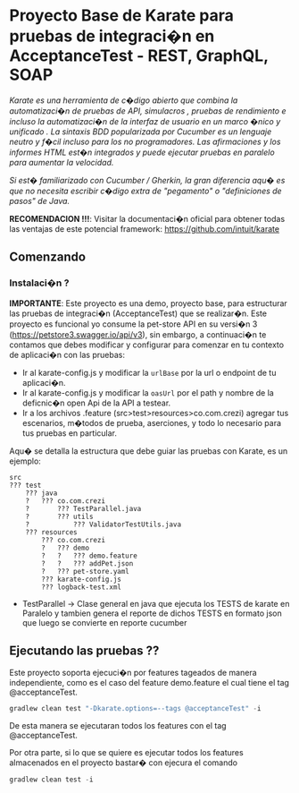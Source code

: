 #  Proyecto Base de Karate para pruebas de integraci�n en AcceptanceTest - REST, GraphQL, SOAP
_Karate es una herramienta de c�digo abierto que combina la automatizaci�n de pruebas de API, simulacros , pruebas de rendimiento e incluso la automatizaci�n de la interfaz de usuario en un marco �nico y unificado . La sintaxis BDD popularizada por Cucumber es un lenguaje neutro y f�cil incluso para los no programadores. Las afirmaciones y los informes HTML est�n integrados y puede ejecutar pruebas en paralelo para aumentar la velocidad._

_Si est� familiarizado con Cucumber / Gherkin, la gran diferencia aqu� es que no necesita escribir c�digo extra de "pegamento" o "definiciones de pasos" de Java._

**RECOMENDACION !!!**: Visitar la documentaci�n oficial para obtener todas las ventajas de este potencial framework: https://github.com/intuit/karate
## Comenzando

### Instalaci�n ?

**IMPORTANTE**: Este proyecto es una demo, proyecto base, para estructurar las pruebas de integraci�n (AcceptanceTest) que se realizar�n. Este proyecto es funcional yo consume la pet-store  API en su versi�n 3 (https://petstore3.swagger.io/api/v3), sin embargo, a continuaci�n te contamos que debes modificar y configurar para comenzar en tu contexto de aplicaci�n con las pruebas:
- Ir al karate-config.js y modificar la `urlBase` por la url o endpoint de tu aplicaci�n.
- Ir al karate-config.js y modificar la `oasUrl` por el path y nombre de la deficnic�n open Api de la API a testear.
- Ir a los archivos .feature (src>test>resources>co.com.crezi) agregar tus escenarios, m�todos de prueba, aserciones, y todo lo necesario para tus pruebas en particular.

Aqu� se detalla la estructura que debe guiar las pruebas con Karate, es un ejemplo:

```
src
??? test
    ??? java
    ?   ??? co.com.crezi
    ?       ??? TestParallel.java
    ?       ??? utils
    ?           ??? ValidatorTestUtils.java
    ??? resources
        ??? co.com.crezi
        ?   ??? demo
        ?   ?   ??? demo.feature
        ?   ?   ??? addPet.json
        ?   ??? pet-store.yaml
        ??? karate-config.js
        ??? logback-test.xml
```

- TestParallel -> Clase general en java que ejecuta los TESTS de karate en Paralelo y tambien genera el reporte de dichos TESTS en formato json que luego se convierte en reporte cucumber

## Ejecutando las pruebas ??
Este proyecto soporta ejecuci�n por features tageados de manera independiente, como es el caso del feature demo.feature el cual tiene el tag @acceptanceTest.

```gradle
gradlew clean test "-Dkarate.options=--tags @acceptanceTest" -i
```

De esta manera se ejecutaran todos los features con el tag @acceptanceTest.

Por otra parte, si lo que se quiere es ejecutar todos los features almacenados en el proyecto bastar� con ejecura el comando

```gradle
gradlew clean test -i
```
